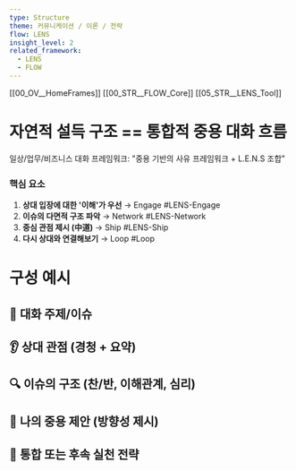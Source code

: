 ```yaml
---
type: Structure
theme: 커뮤니케이션 / 이론 / 전략
flow: LENS
insight_level: 2
related_framework:
  - LENS
  - FLOW
---
```

[[00_OV__HomeFrames]]
[[00_STR__FLOW_Core]]
[[05_STR__LENS_Tool]]


# 자연적 설득 구조 == 통합적 중용 대화 흐름

일상/업무/비즈니스 대화 프레임워크: "중용 기반의 사유 프레임워크 + L.E.N.S 조합"

### 핵심 요소

1. **상대 입장에 대한 '이해'가 우선** → Engage
    #LENS-Engage 
2. **이슈의 다면적 구조 파악** → Network
    #LENS-Network
3. **중심 관점 제시 (中道)** → Ship
    #LENS-Ship
4. **다시 상대와 연결해보기** → Loop
	#Loop

# 구성 예시
## 🎯 대화 주제/이슈
## 👂 상대 관점 (경청 + 요약)
## 🔍 이슈의 구조 (찬/반, 이해관계, 심리)
## 🧭 나의 중용 제안 (방향성 제시)
## 🤝 통합 또는 후속 실천 전략
